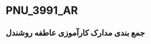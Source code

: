 # PNU_3991_AR
<style>
root{
  --text : red ; 
  }

</style>

<h2 style="
    color: val(--text);
">جمع بندی مدارک کارآموزی عاطفه روشندل </h2>
